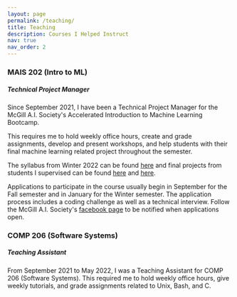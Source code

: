 ```yaml
---
layout: page
permalink: /teaching/
title: Teaching
description: Courses I Helped Instruct
nav: true
nav_order: 2
---
```


### MAIS 202 (Intro to ML)
##### Technical Project Manager

Since September 2021, I have been a Technical Project Manager for the McGill A.I. Society's Accelerated Introduction to Machine Learning Bootcamp. 

This requires me to hold weekly office hours, create and grade assignments, develop and present workshops, and help students with their final machine learning related project throughout the semester.

The syllabus from Winter 2022 can be found [here](https://docs.google.com/document/d/1YvcDkclmCaJTe8noQ255nguuGGZlP4eL-jUryjiw8Ug/edit#heading=h.y1ncjdpj4e3b) and final projects from students I supervised can be found [here](https://w2020-mais-202-bootcamp.devpost.com/project-gallery) and [here](https://mais202-fall2021.devpost.com/project-gallery).

Applications to participate in the course usually begin in September for the Fall semester and in January for the Winter
semester. The application process includes a coding challenge as well as a technical interview. Follow the McGill A.I. Society's [facebook page](https://www.facebook.com/McGillAI) to be notified when applications open.

### COMP 206 (Software Systems)
##### Teaching Assistant

From September 2021 to May 2022, I was a Teaching Assistant for COMP 206 (Software Systems). This required me to hold weekly office hours, give weekly tutorials, and grade assignments related to Unix, Bash, and C.


